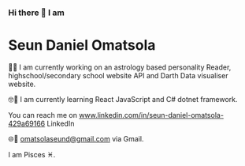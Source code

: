 ### Hi there 👋 I am

<!--
**Vastro-lorde/Vastro-lorde** is a ✨ _special_ ✨ repository because its `README.md` (this file) appears on your GitHub profile.

Here are some ideas to get you started:

- 🔭 I’m currently working on ...
- 🌱 I’m currently learning ...
- 👯 I’m looking to collaborate on ...
- 🤔 I’m looking for help with ...
- 💬 Ask me about ...
- 📫 How to reach me: ...
- 😄 Pronouns: ...
- ⚡ Fun fact: ...
-->

<h1>Seun Daniel Omatsola</h1>

🤔🧐 I am currently working on an astrology based personality
Reader, highschool/secondary school website API and Darth 
Data visualiser website.

🤓📝 I am currently learning React JavaScript and C# dotnet framework.

You can reach me on 
www.linkedin.com/in/seun-daniel-omatsola-429a69166
LinkedIn

🌐📲 omatsolaseund@gmail.com via Gmail.

I am Pisces ♓.
